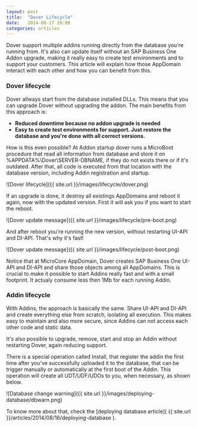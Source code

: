 ```yaml
---
layout: post
title:  "Dover Lifecycle"
date:   2014-08-17 20:00
categories: articles
---
```


Dover support multiple addins running directly from the database you're running from. It's also can update itself without an SAP Business One Addon upgrade, making it really easy to create test environments and to support your customers. This article will explain how those AppDomain interact with each other and how you can benefit from this.

### Dover lifecycle

Dover allways start from the database installed DLLs. This means that you can upgrade Dover without upgrading the addon. The main benefits from this approach is:

* **Reduced downtime because no addon upgrade is needed**
* **Easy to create test environments for support. Just restore the database and you're done with all correct versions.**

How is this even possible? At Addon startup dover runs a MicroBoot procedure that read all information from database and store it on %APPDATA%\Dover\SERVER-DBNAME, if they do not exists there or if it's outdated. After that, all code is executed from that location with the database version, including Addin registration and startup.

![Dover lifecycle]({{ site.url }}/images/lifecycle/dover.png)

If an upgrade is done, it destroy all existings AppDomains and reboot it again, now with the updated version. First it will ask you if you want to start the reboot.

![Dover update message]({{ site.url }}/images/lifecycle/pre-boot.png)

And after reboot you're running the new version, without restarting UI-API and DI-API. That's why it's fast!

![Dover update message]({{ site.url }}/images/lifecycle/post-boot.png)

Notice that at MicroCore AppDomain, Dover creates SAP Business One UI-API and DI-API and share those objects among all AppDomains. This is crucial to make it possible to start Addins really fast and with a small footprint. It actualy consume less then 1Mb for each running Addin.

### Addin lifecycle

With Addins, the approach is basically the same. Share UI-API and DI-API and create everything else from scratch, isolating all execution. This makes easy to maintain and also more secure, since Addins can not access each other code and static data.

It's also possible to upgrade, remove, start and stop an Addin without restarting Dover, again reducing support.

There is a special operation called Install, that register the addin the first time after you've successfully uploaded it to the database, that can be trigger manually or automatically at the first boot of the Addin. This operation will create all UDT/UDF/UDOs to you, when necessary, as shown below.

![Database change warning]({{ site.url }}/images/deploying-database/dbwarn.png)

To know more about that, check the [deploying database article]( {{ site.url }}/articles/2014/08/16/deploying-database ).

